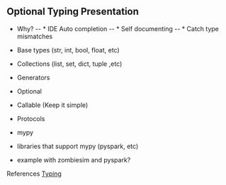 ## Optional Typing Presentation

* Why?
-- * IDE Auto completion
-- * Self documenting
-- * Catch type mismatches
* Base types (str, int, bool, float, etc)
* Collections (list, set, dict, tuple ,etc)
* Generators
* Optional
* Callable (Keep it simple)
* Protocols

* mypy
* libraries that support mypy (pyspark, etc)

* example with zombiesim and pyspark?

References
[Typing](https://docs.python.org/3/library/typing.html)
